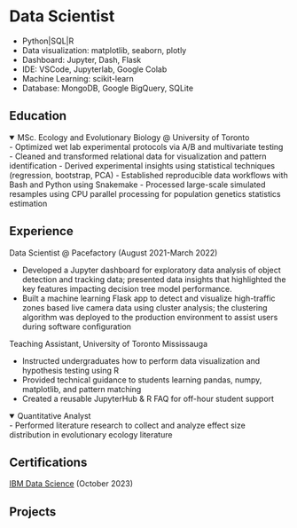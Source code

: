 # Data Scientist
- Python|SQL|R
- Data visualization: matplotlib, seaborn, plotly
- Dashboard: Jupyter, Dash, Flask
- IDE: VSCode, Jupyterlab, Google Colab
- Machine Learning: scikit-learn
- Database: MongoDB, Google BigQuery, SQLite
## Education
<details open>
  <summary>MSc. Ecology and Evolutionary Biology @ University of Toronto</summary>
  - Optimized wet lab experimental protocols via A/B and multivariate testing
  - Cleaned and transformed relational data for visualization and pattern identification
  - Derived experimental insights using statistical techniques (regression, bootstrap, PCA)
  - Established reproducible data workflows with Bash and Python using Snakemake
  - Processed large-scale simulated resamples using CPU parallel processing for population genetics statistics estimation
</details>

## Experience
Data Scientist @ Pacefactory (August 2021-March 2022)
- Developed a Jupyter dashboard for exploratory data analysis of object detection and tracking data; presented data insights that highlighted the key features impacting decision tree model performance.
- Built a machine learning Flask app to detect and visualize high-traffic zones based live camera data using cluster analysis; the clustering algorithm was deployed to the production environment to assist users during software configuration
  
Teaching Assistant, University of Toronto Mississauga
- Instructed undergraduates how to perform data visualization and hypothesis testing using R
- Provided technical guidance to students learning pandas, numpy, matplotlib, and pattern matching
- Created a reusable JupyterHub & R FAQ for off-hour student support

<details open>
  <summary>Quantitative Analyst</summary>
- Performed literature research to collect and analyze effect size distribution in evolutionary ecology literature
</details>  


## Certifications
[IBM Data Science](https://www.coursera.org/account/accomplishments/specialization/certificate/LZ6FZXCXQKM3) (October 2023)

## Projects


